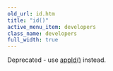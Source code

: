 ```yaml
---
old_url: id.htm
title: "id()"
active_menu_item: developers
class_name: developers
full_width: true
---
```



Deprecated - use [appId()](/developers/documentation/scripting-apis/server-side-api/ssj-object/miscellaneous/appid) instead.

